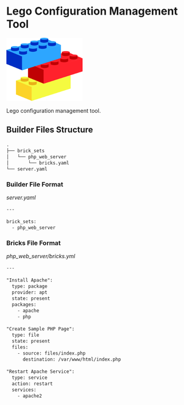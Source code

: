 # Lego Configuration Management Tool

![Lego Logo](images/logo.png "Lego Logo")

Lego configuration management tool.

## Builder Files Structure

```
.
├── brick_sets
│   └── php_web_server
│       └── bricks.yaml
└── server.yaml
```

### Builder File Format

*server.yaml*

```
---

brick_sets:
  - php_web_server
```

### Bricks File Format

*php_web_server/bricks.yml*

```
---

"Install Apache":
  type: package
  provider: apt
  state: present
  packages:
    - apache
    - php

"Create Sample PHP Page":
  type: file
  state: present
  files:
    - source: files/index.php
      destination: /var/www/html/index.php

"Restart Apache Service":
  type: service
  action: restart
  services:
    - apache2
```
